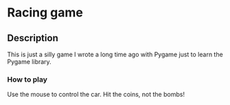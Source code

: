 # Racing game

## Description
This is just a silly game I wrote a long time ago with Pygame just to learn the Pygame library.
### How to play
Use the mouse to control the car. Hit the coins, not the bombs!

